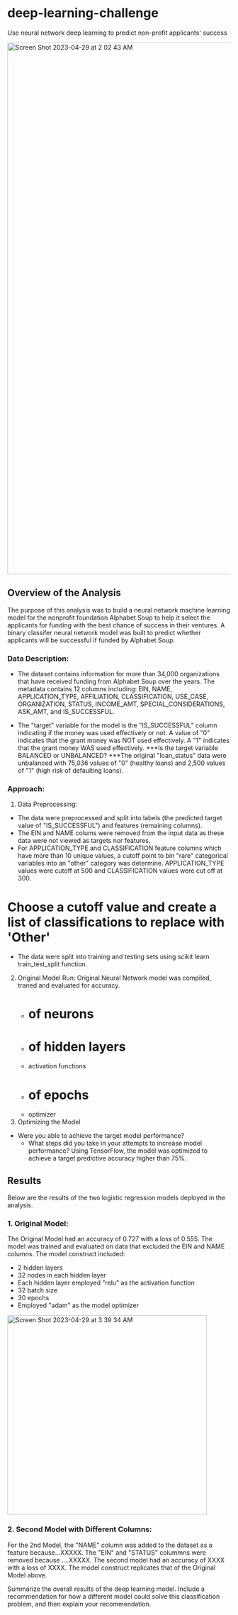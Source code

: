 # deep-learning-challenge
Use neural network deep learning to predict non-profit applicants' success 

<img width="1200" alt="Screen Shot 2023-04-29 at 2 02 43 AM" src="https://user-images.githubusercontent.com/44728723/235286788-96767064-3118-48e0-b2d0-37e3ec74ef26.png">

## Overview of the Analysis
The purpose of this analysis was to build a neural network machine learning model for the nonprofit foundation Alphabet Soup to help it select the applicants for funding with the best chance of success in their ventures. A binary classifer neural network model was built to predict whether applicants will be successful if funded by Alphabet Soup.

### Data Description:
 - The dataset contains information for more than 34,000 organizations that have received funding from Alphabet Soup over the years. The metadata contains 12 columns including: EIN, NAME, APPLICATION_TYPE, AFFILIATION, CLASSIFICATION, USE_CASE, ORGANIZATION, STATUS, INCOME_AMT, SPECIAL_CONSIDERATIONS, ASK_AMT, and IS_SUCCESSFUL.

 - The "target" variable for the model is the "IS_SUCCESSFUL" column indicating if the money was used effectively or not. A value of "0" indicates that the grant money was NOT used effectively. A "1" indicates that the grant money WAS used effectively. ***Is the target variable  BALANCED or UNBALANCED? ***The original "loan_status" data were unbalanced with 75,036 values of "0" (healthy loans) and 2,500 values of "1" (high risk of defaulting loans).

### Approach:
 1. Data Preprocessing:  
  - The data were preprocessed and split into labels (the predicted target value of "IS_SUCCESSFUL") and features (remaining columns).
  - The EIN and NAME colums were removed from the input data as these data were not viewed as targets nor features.
  - For APPLICATION_TYPE and CLASSIFICATION feature columns which have more than 10 unique values, a cutoff point to bin "rare" categorical variables into an "other" category was determine. APPLICATION_TYPE values were cutoff at 500 and CLASSIFICATION values were cut off at 300.


# Choose a cutoff value and create a list of classifications to replace with 'Other'
  - The data were split into training and testing sets using scikit learn train_test_split function.
 2. Original Model Run:  Original Neural Network model was compiled, traned and evaluated for accuracy.
    - # of neurons
    - # of hidden layers
    - activation functions
    - # of epochs
    - optimizer
 3. Optimizing the Model
  - Were you able to achieve the target model performance?
    - What steps did you take in your attempts to increase model performance?
Using TensorFlow, the model was optimized to achieve a target predictive accuracy higher than 75%. 


## Results

Below are the results of the two logistic regression models deployed in the analysis.

### 1. Original Model:  
The Original Model had an accuracy of 0.727 with a loss of 0.555. The model was trained and evaluated on data that excluded the EIN and NAME columns. The model construct included: 
 - 2 hidden layers
 - 32 nodes in each hidden layer
 - Each hidden layer employed "relu" as the activation function
 - 32 batch size
 - 30 epochs
 - Employed "adam" as the model optimizer

<img width="450" alt="Screen Shot 2023-04-29 at 3 39 34 AM" src="https://user-images.githubusercontent.com/44728723/235290483-11894972-6088-4bc6-9097-7425f3dc4865.png">

### 2. Second Model with Different Columns:  
For the 2nd Model, the "NAME" column was added to the dataset as a feature because...XXXXX. The "EIN" and "STATUS" colummns were removed because ....XXXXX. The second model had an accuracy of XXXX with a loss of XXXX. The model construct replicates that of the Original Model above.

Summarize the overall results of the deep learning model. Include a recommendation for how a different model could solve this classification problem, and then explain your recommendation.
